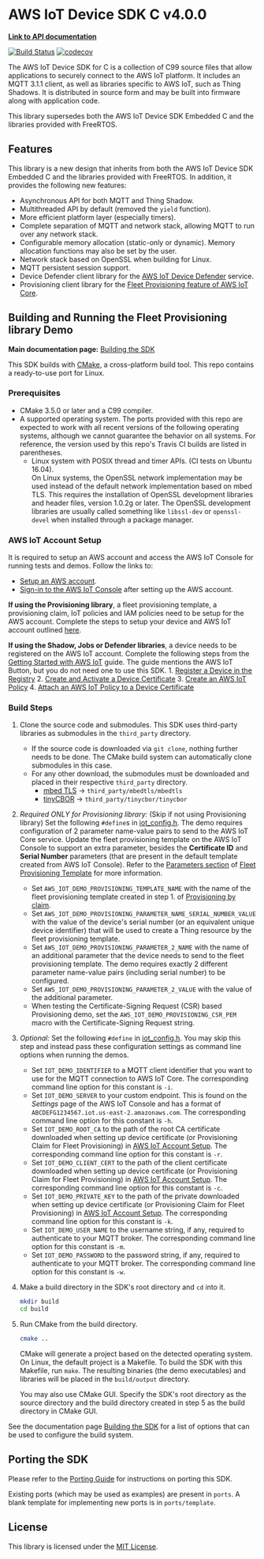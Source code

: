 # AWS IoT Device SDK C v4.0.0

**[Link to API documentation](https://docs.aws.amazon.com/freertos/latest/lib-ref/c-sdk/main/index.html)**

[![Build Status](https://travis-ci.org/aws/aws-iot-device-sdk-embedded-C.svg?branch=v4_beta)](https://travis-ci.org/aws/aws-iot-device-sdk-embedded-C)
[![codecov](https://codecov.io/gh/aws/aws-iot-device-sdk-embedded-C/branch/v4_beta/graph/badge.svg)](https://codecov.io/gh/aws/aws-iot-device-sdk-embedded-C)

The AWS IoT Device SDK for C is a collection of C99 source files that allow applications to securely connect to the AWS IoT platform. It includes an MQTT 3.1.1 client, as well as libraries specific to AWS IoT, such as Thing Shadows. It is distributed in source form and may be built into firmware along with application code.

This library supersedes both the AWS IoT Device SDK Embedded C and the libraries provided with FreeRTOS.

## Features

This library is a new design that inherits from both the AWS IoT Device SDK Embedded C and the libraries provided with FreeRTOS. In addition, it provides the following new features:
- Asynchronous API for both MQTT and Thing Shadow.
- Multithreaded API by default (removed the `yield` function).
- More efficient platform layer (especially timers).
- Complete separation of MQTT and network stack, allowing MQTT to run over any network stack.
- Configurable memory allocation (static-only or dynamic). Memory allocation functions may also be set by the user.
- Network stack based on OpenSSL when building for Linux.
- MQTT persistent session support.
- Device Defender client library for the [AWS IoT Device Defender](https://docs.aws.amazon.com/iot/latest/developerguide/device-defender.html) service.
- Provisioning client library for the [Fleet Provisioning  feature
of AWS IoT Core](https://docs.aws.amazon.com/iot/latest/developerguide/provision-wo-cert.html).

## Building and Running the Fleet Provisioning library Demo

**Main documentation page:** [Building the SDK](https://docs.aws.amazon.com/freertos/latest/lib-ref/c-sdk/main/building.html)

This SDK builds with [CMake](https://cmake.org/), a cross-platform build tool. This repo contains a ready-to-use port for Linux.

### Prerequisites
- CMake 3.5.0 or later and a C99 compiler.
- A supported operating system. The ports provided with this repo are expected to work with all recent versions of the following operating systems, although we cannot guarantee the behavior on all systems. For reference, the version used by this repo's Travis CI builds are listed in parentheses.
    - Linux system with POSIX thread and timer APIs. (CI tests on Ubuntu 16.04).<br>
    On Linux systems, the OpenSSL network implementation may be used instead of the default network implementation based on mbed TLS. This requires the installation of OpenSSL development libraries and header files, version 1.0.2g or later. The OpenSSL development libraries are usually called something like `libssl-dev` or `openssl-devel` when installed through a package manager.

### AWS IoT Account Setup
It is required to setup an AWS account and access the AWS IoT Console for running tests and demos. Follow the links to: 
- [Setup an AWS account](https://docs.aws.amazon.com/iot/latest/developerguide/iot-console-signin.html). 
- [Sign-in to the AWS IoT Console](https://docs.aws.amazon.com/iot/latest/developerguide/iot-console-signin.html) after setting up the AWS account.

<b>If using the Provisioning library</b>, a fleet provisioning template, a provisioning claim, IoT policies and IAM policies need to be setup for the AWS account. Complete the steps to setup your device and AWS IoT account outlined [here](https://docs.aws.amazon.com/iot/latest/developerguide/provision-wo-cert.html#use-claim).

<b>If using the Shadow, Jobs or Defender libraries</b>, a device needs to be registered on the AWS IoT account. Complete the following steps from the [Getting Started with AWS IoT](https://docs.aws.amazon.com/iot/latest/developerguide/iot-gs.html) guide. The guide mentions the AWS IoT Button, but you do not need one to use this SDK.
    1. [Register a Device in the Registry](https://docs.aws.amazon.com/iot/latest/developerguide/register-device.html)
    2. [Create and Activate a Device Certificate](https://docs.aws.amazon.com/iot/latest/developerguide/create-device-certificate.html)
    3. [Create an AWS IoT Policy](https://docs.aws.amazon.com/iot/latest/developerguide/create-iot-policy.html)
    4. [Attach an AWS IoT Policy to a Device Certificate](https://docs.aws.amazon.com/iot/latest/developerguide/attach-policy-to-certificate.html)

### Build Steps
1. Clone the source code and submodules. This SDK uses third-party libraries as submodules in the `third_party` directory.
    - If the source code is downloaded via `git clone`, nothing further needs to be done. The CMake build system can automatically clone submodules in this case.
    - For any other download, the submodules must be downloaded and placed in their respective `third_party` directory.
        - [mbed TLS](https://github.com/ARMmbed/mbedtls/tree/mbedtls-2.17) → `third_party/mbedtls/mbedtls`
        - [tinyCBOR](https://github.com/intel/tinycbor) → `third_party/tinycbor/tinycbor`
2. *Required ONLY for Provisioning library:* (Skip if not using Provisioning library) Set the following `#define`s in [iot_config.h](demos/iot_config.h). The demo requires configuration of 2 parameter name-value pairs to send to the AWS IoT Core service. Update the fleet provisioning template on the AWS IoT Console to support an extra parameter, besides the <b>Certificate ID</b> and <b>Serial Number</b> parameters (that are present in the default template created from AWS IoT Console). Refer to the [Parameters section](https://docs.aws.amazon.com/iot/latest/developerguide/provision-template.html#parameters-section) of [Fleet Provisioning Template](https://docs.aws.amazon.com/iot/latest/developerguide/provision-template.html#fleet-provision-template) for more information.
    - Set `AWS_IOT_DEMO_PROVISIONING_TEMPLATE_NAME` with the name of the fleet provisioning template created in step 1. of [Provisioning by claim](https://docs.aws.amazon.com/iot/latest/developerguide/provision-wo-cert.html#use-claim).
    - Set `AWS_IOT_DEMO_PROVISIONING_PARAMETER_NAME_SERIAL_NUMBER_VALUE` with the value of the device's serial number (or an equivalent unique device identifier) that will be used to create a Thing resource by the fleet provisioning template.
    - Set `AWS_IOT_DEMO_PROVISIONING_PARAMETER_2_NAME` with the name of an additional parameter that the device needs to send to the fleet provisioning template. The demo requires exactly 2 different parameter name-value pairs (including serial number) to be configured. 
    - Set `AWS_IOT_DEMO_PROVISIONING_PARAMETER_2_VALUE` with the value of the additional parameter.
    - When testing the Certificate-Signing Request (CSR) based Provisioning demo, set the `AWS_IOT_DEMO_PROVISIONING_CSR_PEM` macro with the Certificate-Signing Request string.
3. *Optional:* Set the following `#define` in [iot_config.h](demos/iot_config.h). You may skip this step and instead pass these configuration settings as command line options when running the demos.
    - Set `IOT_DEMO_IDENTIFIER` to a MQTT client identifier that you want to use for the MQTT connection to AWS IoT Core. The corresponding command line option for this constant is `-i`.
    - Set `IOT_DEMO_SERVER` to your custom endpoint. This is found on the *Settings* page of the AWS IoT Console and has a format of `ABCDEFG1234567.iot.us-east-2.amazonaws.com`. The corresponding command line option for this constant is `-h`.
    - Set `IOT_DEMO_ROOT_CA` to the path of the root CA certificate downloaded when setting up device certificate (or Provisioning Claim for Fleet Provisioning) in [AWS IoT Account Setup](https://github.com/aws/aws-iot-device-sdk-embedded-C/tree/v4_beta#aws-iot-account-setup). The corresponding command line option for this constant is `-r`.
    - Set `IOT_DEMO_CLIENT_CERT` to the path of the client certificate downloaded when setting up device certificate (or Provisioning Claim for Fleet Provisioning) in [AWS IoT Account Setup](https://github.com/aws/aws-iot-device-sdk-embedded-C/tree/v4_beta#aws-iot-account-setup). The corresponding command line option for this constant is `-c`.
    - Set `IOT_DEMO_PRIVATE_KEY` to the path of the private downloaded when setting up device certificate (or Provisioning Claim for Fleet Provisioning) in [AWS IoT Account Setup](https://github.com/aws/aws-iot-device-sdk-embedded-C/tree/v4_beta#aws-iot-account-setup). The corresponding command line option for this constant is `-k`.
    - Set `IOT_DEMO_USER_NAME` to the username string, if any, required to authenticate to your MQTT broker. The corresponding command line option for this constant is `-m`.
    - Set `IOT_DEMO_PASSWORD` to the password string, if any, required to authenticate to your MQTT broker. The corresponding command line option for this constant is `-w`.
5. Make a build directory in the SDK's root directory and `cd` into it.
    ```sh
    mkdir build
    cd build
    ```
6. Run CMake from the build directory.
    ```sh
    cmake ..
    ```
    CMake will generate a project based on the detected operating system. On Linux, the default project is a Makefile. To build the SDK with this Makefile, run `make`. The resulting binaries (the demo executables) and libraries will be placed in the `build/output` directory.

    You may also use CMake GUI. Specify the SDK's root directory as the source directory and the build directory created in step 5 as the build directory in CMake GUI.

See the documentation page [Building the SDK](https://docs.aws.amazon.com/freertos/latest/lib-ref/c-sdk/main/building.html) for a list of options that can be used to configure the build system.

## Porting the SDK

Please refer to the [Porting Guide](https://docs.aws.amazon.com/freertos/latest/lib-ref/c-sdk/main/guide_developer_porting.html) for instructions on porting this SDK.

Existing ports (which may be used as examples) are present in `ports`. A blank template for implementing new ports is in `ports/template`.

## License

This library is licensed under the [MIT License](LICENSE).
